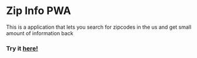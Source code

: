 # Zip Info PWA

This is a application that lets you search for zipcodes in the us and get small amount of information back

### Try it [here!](https://zipfinder-f48c2.web.app/)

<!--
## Project setup
```
npm install
```

### Compiles and hot-reloads for development
```
npm run serve
```

### Compiles and minifies for production
```
npm run build
```

### Run your tests
```
npm run test
```

### Lints and fixes files
```
npm run lint
```

### Customize configuration
See [Configuration Reference](https://cli.vuejs.org/config/). -->
